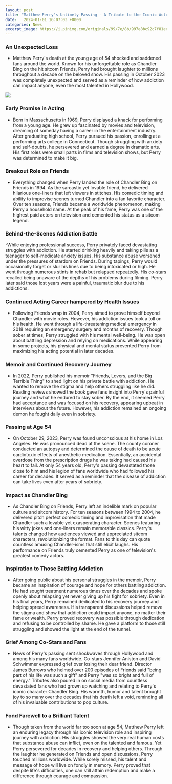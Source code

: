 ```yaml
---
layout: post
title: "Matthew Perry's Untimely Passing - A Tribute to the Iconic Actor's Life and Legacy"
date:   2024-01-01 16:07:03 +0000
categories: News
excerpt_image: https://i.pinimg.com/originals/99/7e/8b/997e8bc92c7f81ee1535dff0cca3ad12.jpg
---
```

### An Unexpected Loss
- Matthew Perry's death at the young age of 54 shocked and saddened fans around the world. Known for his unforgettable role as Chandler Bing on the hit sitcom Friends, Perry had brought laughter to millions throughout a decade on the beloved show. His passing in October 2023 was completely unexpected and served as a reminder of how addiction can impact anyone, even the most talented in Hollywood.


![](https://i.pinimg.com/originals/99/7e/8b/997e8bc92c7f81ee1535dff0cca3ad12.jpg)
### Early Promise in Acting 
- Born in Massachusetts in 1969, Perry displayed a knack for performing from a young age. He grew up fascinated by movies and television, dreaming of someday having a career in the entertainment industry. After graduating high school, Perry pursued his passion, enrolling at a performing arts college in Connecticut. Though struggling with anxiety and self-doubts, he persevered and earned a degree in dramatic arts. His first roles were small parts in films and television shows, but Perry was determined to make it big.

### Breakout Role on Friends
- Everything changed when Perry landed the role of Chandler Bing on Friends in 1994. As the sarcastic yet lovable friend, he delivered hilarious one-liners that left viewers in stitches. His comedic timing and ability to improvise scenes turned Chandler into a fan favorite character. Over ten seasons, Friends became a worldwide phenomenon, making Perry a household name. At the peak of his fame, Perry was one of the highest paid actors on television and cemented his status as a sitcom legend. 

### Behind-the-Scenes Addiction Battle
-While enjoying professional success, Perry privately faced devastating struggles with addiction. He started drinking heavily and taking pills as a teenager to self-medicate anxiety issues. His substance abuse worsened under the pressures of stardom on Friends. During tapings, Perry would occasionally forget or slur his lines due to being intoxicated or high. He went through numerous stints in rehab but relapsed repeatedly. His co-stars recalled being unaware of the depths of his problems during filming. Perry later said those lost years were a painful, traumatic blur due to his addictions.

### Continued Acting Career hampered by Health Issues
- Following Friends wrap in 2004, Perry aimed to prove himself beyond Chandler with movie roles. However, his addiction issues took a toll on his health. He went through a life-threatening medical emergency in 2018 requiring an emergency surgery and months of recovery. Though sober at times, Perry struggled with his mental well-being. He was open about battling depression and relying on medications. While appearing in some projects, his physical and mental status prevented Perry from maximizing his acting potential in later decades. 

### Memoir and Continued Recovery Journey
- In 2022, Perry published his memoir "Friends, Lovers, and the Big Terrible Thing" to shed light on his private battle with addiction. He wanted to remove the stigma and help others struggling like he did. Reading reviews showed the book gave fans insight into Perry's painful journey and what he endured to stay sober. By the end, it seemed Perry had acceptance and was focused on his recovery, appearing upbeat in interviews about the future. However, his addiction remained an ongoing demon he fought daily even in sobriety.

### Passing at Age 54
- On October 29, 2023, Perry was found unconscious at his home in Los Angeles. He was pronounced dead at the scene. The county coroner conducted an autopsy and determined the cause of death to be acute cardiotoxic effects of anesthetic medication. Essentially, an accidental overdose from the prescription drugs he was taking had caused his heart to fail. At only 54 years old, Perry's passing devastated those close to him and his legion of fans worldwide who had followed his career for decades. It served as a reminder that the disease of addiction can take lives even after years of sobriety.

### Impact as Chandler Bing
- As Chandler Bing on Friends, Perry left an indelible mark on popular culture and sitcom history. For ten seasons between 1994 to 2004, he delivered pitch perfect comedic timing and improvisation that made Chandler such a lovable yet exasperating character. Scenes featuring his witty jokes and one-liners remain memorable classics. Perry's talents changed how audiences viewed and appreciated sitcom characters, revolutionizing the format. Fans to this day can quote countless amusing Chandler-isms that still elicit laughs. His performance on Friends truly cemented Perry as one of television's greatest comedy actors.

### Inspiration to Those Battling Addiction
- After going public about his personal struggles in the memoir, Perry became an inspiration of courage and hope for others battling addiction. He had sought treatment numerous times over the decades and spoke openly about relapsing yet never giving up his fight for sobriety. Even in his final years, Perry remained dedicated to his recovery journey and helping spread awareness. His transparent discussions helped remove the stigma and show that addiction could impact anyone, no matter their fame or wealth. Perry proved recovery was possible through dedication and refusing to be controlled by shame. He gave a platform to those still struggling and showed the light at the end of the tunnel.

### Grief Among Co-Stars and Fans
- News of Perry's passing sent shockwaves through Hollywood and among his many fans worldwide. Co-stars Jennifer Aniston and David Schwimmer expressed grief over losing their dear friend. Director James Burrows who helmed over 200 episodes of Friends said "being part of his life was such a gift" and Perry "was so bright and full of energy." Tributes also poured in on social media from countless devastated fans who had grown up watching and relating to Perry's iconic character Chandler Bing. His warmth, humor and talent brought joy to so many over the decades that his death left a void, reminding all of his invaluable contributions to pop culture.  

### Fond Farewell to a Brilliant Talent
- Though taken from the world far too soon at age 54, Matthew Perry left an enduring legacy through his iconic television role and inspiring journey with addiction. His struggles showed the very real human costs that substance abuse can inflict, even on the talented and famous. Yet Perry persevered for decades in recovery and helping others. Through the laughter he generated on Friends and open discussions, Perry touched millions worldwide. While sorely missed, his talent and message of hope will live on fondly in memory. Perry proved that despite life's difficulties, one can still attain redemption and make a difference through courage and compassion.